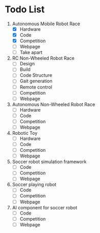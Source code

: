 # Todo List


1. Autonomous Mobile Robot Race
	- [x] Hardware
	- [x] Code
	- [x] Competition
	- [ ] Webpage
	- [ ] Take apart 
2. RC Non-Wheeled Robot Race
	- [ ] Design
	- [ ] Build
	- [ ] Code Structure
	- [ ] Gait generation
	- [ ] Remote control
	- [ ] Competition
	- [ ] Webpage
3. Autonomous Non-Wheeled Robot Race
	- [ ] Hardware
	- [ ] Code
	- [ ] Competition
	- [ ] Webpage
4. Robotic Toy
	- [ ] Hardware
	- [ ] Code
	- [ ] Competition
	- [ ] Webpage
5. Soccer robot simulation framework
	- [ ] Code
	- [ ] Competition
	- [ ] Webpage
6. Soccer playing robot
	- [ ] Code
	- [ ] Competition
	- [ ] Webpage
7. AI component for soccer robot
	- [ ] Code
	- [ ] Competition
	- [ ] Webpage
